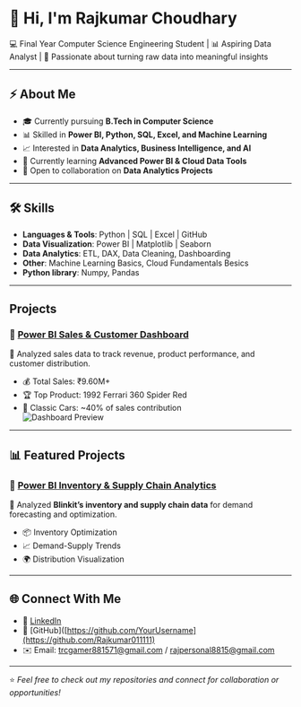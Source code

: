 # 👋 Hi, I'm Rajkumar Choudhary  

💻 Final Year Computer Science Engineering Student | 📊 Aspiring Data Analyst | 🚀 Passionate about turning raw data into meaningful insights  

---

## ⚡ About Me  
- 🎓 Currently pursuing **B.Tech in Computer Science**  
- 📊 Skilled in **Power BI, Python, SQL, Excel, and Machine Learning**  
- 📈 Interested in **Data Analytics, Business Intelligence, and AI**  
- 🌱 Currently learning **Advanced Power BI & Cloud Data Tools**  
- 🤝 Open to collaboration on **Data Analytics Projects**  

---

## 🛠 Skills  
- **Languages & Tools**: Python | SQL | Excel | GitHub  
- **Data Visualization**: Power BI | Matplotlib | Seaborn  
- **Data Analytics**: ETL, DAX, Data Cleaning, Dashboarding  
- **Other**: Machine Learning Basics, Cloud Fundamentals Besics
- **Python library**: Numpy, Pandas

---

## Projects  

### 🔹 [Power BI Sales & Customer Dashboard](https://github.com/YourUsername/PowerBI-Sales-Customer-Dashboard)  
📌 Analyzed sales data to track revenue, product performance, and customer distribution.  
- 💰 Total Sales: ₹9.60M+  
- 🏆 Top Product: 1992 Ferrari 360 Spider Red  
- 🚗 Classic Cars: ~40% of sales contribution  
![Dashboard Preview]((https://github.com/Rajkumar011111/Sales-Customer-Dashboard/blob/main/datasets_dashboard1.png))  

---
## 📊 Featured Projects  
### 🔹 [Power BI Inventory & Supply Chain Analytics](https://github.com/YourUsername/SupplyChain-Analytics)  
📌 Analyzed **Blinkit’s inventory and supply chain data** for demand forecasting and optimization.  
- 📦 Inventory Optimization  
- 📈 Demand-Supply Trends  
- 🌍 Distribution Visualization  

---

## 🌐 Connect With Me  
- 🔗 [LinkedIn](www.linkedin.com/in/rajkumar18vt)  
- 📂 [GitHub]([https://github.com/YourUsername](https://github.com/Rajkumar011111)  
- ✉️ Email: trcgamer881571@gmail.com / rajpersonal8815@gmail.com

---

⭐️ *Feel free to check out my repositories and connect for collaboration or opportunities!*  


